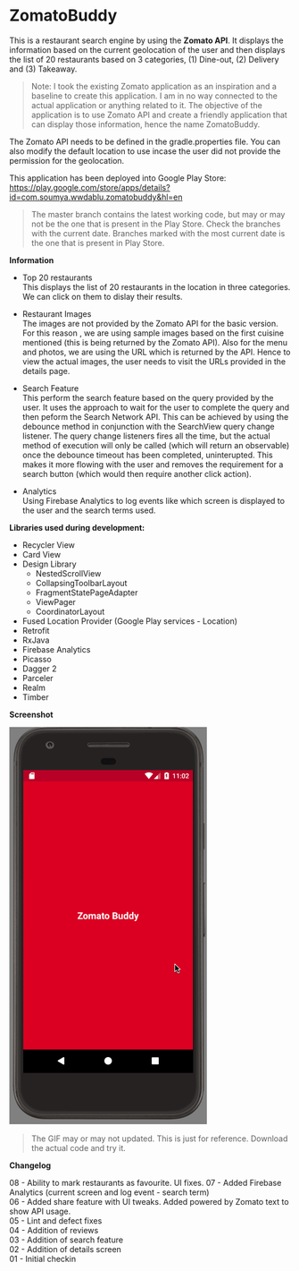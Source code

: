 # ZomatoBuddy  

This is a restaurant search engine by using the **Zomato API**. It displays the information based on the current geolocation of the user and then displays the list of 20 restaurants based on 3 categories, (1) Dine-out, (2) Delivery and (3) Takeaway.  

> Note: I took the existing Zomato application as an inspiration and a baseline to create this application. I am in  no way connected to the actual application or anything related to it. The objective of the application is to use Zomato API and create a friendly application that can display those information, hence the name ZomatoBuddy.  

The Zomato API needs to be defined in the gradle.properties file. You can also modify the default location to use incase the user did not provide the permission for the geolocation.  

This application has been deployed into Google Play Store:  
https://play.google.com/store/apps/details?id=com.soumya.wwdablu.zomatobuddy&hl=en  

> The master branch contains the latest working code, but may or may not be the one that is present in the Play Store. Check the branches with the current date. Branches marked with the most current date is the one that is present in Play Store.  



**__Information__**  

* Top 20 restaurants  
  This displays the list of 20 restaurants in the location in three categories. We can click on them to dislay their results.  
* Restaurant Images  
  The images are not provided by the Zomato API for the basic version. For this reason , we are using sample images based on the first cuisine mentioned (this is being returned by the Zomato API). Also for the menu and photos, we are using the URL which is returned by the API. Hence to view the actual images, the user needs to visit the URLs provided in the details page.  
  
* Search Feature  
  This perform the search feature based on the query provided by the user. It uses the approach to wait for the user to complete the query and then peform the Search Network API. This can be achieved by using the debounce method in conjunction with the SearchView query change listener. The query change listeners fires all the time, but the actual method of execution will only be called (which will return an observable) once the debounce timeout has been completed, uninterupted. This makes it more flowing with the user and removes the requirement for a search button (which would then require another click action).  
  
* Analytics  
  Using Firebase Analytics to log events like which screen is displayed to the user and the search terms used.  

**__Libraries used during development:__**  

* Recycler View  
* Card View  
* Design Library  
    * NestedScrollView
    * CollapsingToolbarLayout  
    * FragmentStatePageAdapter  
    * ViewPager  
    * CoordinatorLayout  
* Fused Location Provider (Google Play services - Location)  
* Retrofit  
* RxJava  
* Firebase Analytics  
* Picasso  
* Dagger 2  
* Parceler  
* Realm  
* Timber  


**__Screenshot__**  

![Screenshot](/screenshot/ZomatoBuddy_Usage_1124_1.gif?raw=true "Sample")  

> The GIF may or may not updated. This is just for reference. Download the actual code and try it.  



**__Changelog__**  

08 - Ability to mark restaurants as favourite. UI fixes.
07 - Added Firebase Analytics (current screen and log event - search term)  
06 - Added share feature with UI tweaks. Added powered by Zomato text to show API usage.  
05 - Lint and defect fixes  
04 - Addition of reviews  
03 - Addition of search feature  
02 - Addition of details screen  
01 - Initial checkin  

